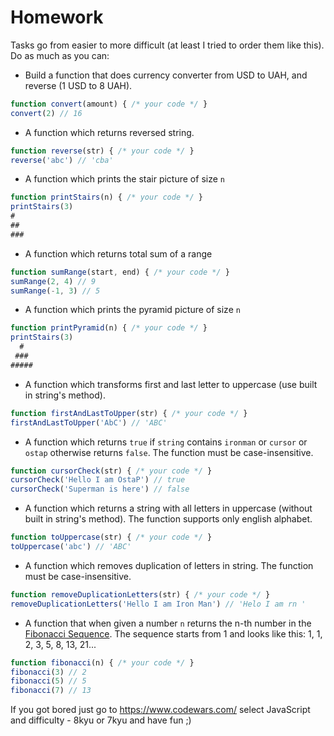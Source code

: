 
# Homework

Tasks go from easier to more difficult (at least I tried to order them like this). Do as much as you can:

- Build a function that does currency converter from USD to UAH, and reverse (1 USD to 8 UAH).
```javascript
function convert(amount) { /* your code */ }
convert(2) // 16
```

- A function which returns reversed string.
```javascript
function reverse(str) { /* your code */ }
reverse('abc') // 'cba'
```

- A function which prints the stair picture of size `n`
```javascript
function printStairs(n) { /* your code */ }
printStairs(3)
#
##
###
```

- A function which returns total sum of a range
```javascript
function sumRange(start, end) { /* your code */ }
sumRange(2, 4) // 9
sumRange(-1, 3) // 5
```

- A function which prints the pyramid picture of size `n`
```javascript
function printPyramid(n) { /* your code */ }
printStairs(3)
  #
 ###
#####
```

- A function which transforms first and last letter to uppercase (use built in string's method).
```javascript
function firstAndLastToUpper(str) { /* your code */ }
firstAndLastToUpper('AbC') // 'ABC'
```

- A function which returns `true` if `string` contains `ironman` or `cursor` or `ostap` otherwise returns `false`.
The function must be case-insensitive.
```javascript
function cursorCheck(str) { /* your code */ }
cursorCheck('Hello I am OstaP') // true
cursorCheck('Superman is here') // false
```

- A function which returns a string with all letters in uppercase (without built in string's method).
The function supports only english alphabet.
```javascript
function toUppercase(str) { /* your code */ }
toUppercase('abc') // 'ABC'
```

- A function which removes duplication of letters in string.
The function must be case-insensitive.
```javascript
function removeDuplicationLetters(str) { /* your code */ }
removeDuplicationLetters('Hello I am Iron Man') // 'Helo I am rn '
```

- A function that when given a number `n` returns the n-th number in the [Fibonacci Sequence](https://en.wikipedia.org/wiki/Fibonacci_number). The sequence starts from 1 and looks like this: 1, 1, 2, 3, 5, 8, 13, 21...
```javascript
function fibonacci(n) { /* your code */ }
fibonacci(3) // 2
fibonacci(5) // 5
fibonacci(7) // 13
```


If you got bored just go to <https://www.codewars.com/> select JavaScript and difficulty - 8kyu or 7kyu and have fun ;)